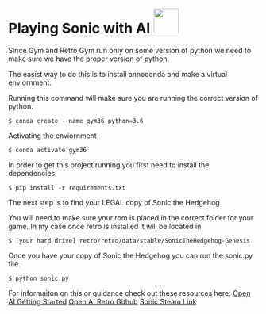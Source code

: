 # Playing Sonic with AI <img src="https://c.tenor.com/qdwKeropqtsAAAAC/sonic-sonic-the-hedgehog.gif" width="50px">

Since Gym and Retro Gym run only on some version of python we need to make sure we have the proper version of python.

The easist way to do this is to install annoconda and make a virtual enviornment.

Running this command will make sure you are running the correct version of python.

```
$ conda create --name gym36 python=3.6 
```

Activating the enviornment 

```
$ conda activate gym36 
```

In order to get this project running you first need to install the dependencies:

```
$ pip install -r requirements.txt
```

The next step is to find your LEGAL copy of Sonic the Hedgehog.

You will need to make sure your rom is placed in the correct folder for your game. In my case once retro is installed it will be located in 

```
$ [your hard drive] retro/retro/data/stable/SonicTheHedgehog-Genesis
```

Once you have your copy of Sonic the Hedgehog you can run the sonic.py file.

```
$ python sonic.py
```


For informaiton on this or guidance check out these resources here:
[Open AI Getting Started](https://retro.readthedocs.io/en/latest/getting_started.html)
[Open AI Retro Github](https://github.com/openai/retro)
[Sonic Steam Link](https://store.steampowered.com/app/71113/Sonic_The_Hedgehog/)

